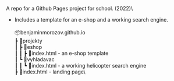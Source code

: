 A repo for a Github Pages project for school. (2022)\
- Includes a template for an e-shop and a working search engine.\
\
 📦benjaminmorozov.github.io\
 ┣ 📂projekty\
 ┃ ┣ 📂eshop\
 ┃ ┃ ┣ 📜index.html - an e-shop template\
 ┃ ┗ 📂vyhladavac\
 ┃ ┃ ┗ 📜index.html - a working helicopter search engine\
 ┣ 📜index.html - landing page\